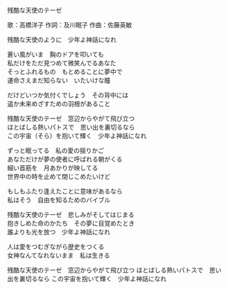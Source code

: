 残酷な天使のテーゼ

歌：高橋洋子
作詞：及川眠子
作曲：佐藤英敏

残酷な天使のように　少年よ神話になれ  

蒼い風がいま　胸のドアを叩いても  
私だけをただ見つめて微笑んでるあなた  
そっとふれるもの　もとめることに夢中で  
運命さえまだ知らない　いたいけな瞳  

だけどいつか気付くでしょう　その背中には  
遥か未来めざすための羽根があること  

残酷な天使のテーゼ　窓辺からやがて飛び立つ  
ほとばしる熱いパトスで　思い出を裏切るなら  
この宇宙（そら）を抱いて輝く　少年よ神話になれ  

ずっと眠ってる　私の愛の揺りかご  
あなただけが夢の使者に呼ばれる朝がくる  
細い首筋を　月あかりが映してる  
世界中の時を止めて閉じこめたいけど  

もしもふたり逢えたことに意味があるなら  
私はそう　自由を知るためのバイブル  

残酷な天使のテーゼ　悲しみがそしてはじまる  
抱きしめた命のかたち　その夢に目覚めたとき  
誰よりも光を放つ　少年よ神話になれ  

人は愛をつむぎながら歴史をつくる  
女神なんてなれないまま　私は生きる  

残酷な天使のテーゼ　窓辺からやがて飛び立つ
ほとばしる熱いパトスで　思い出を裏切るなら
この宇宙を抱いて輝く　少年よ神話になれ
